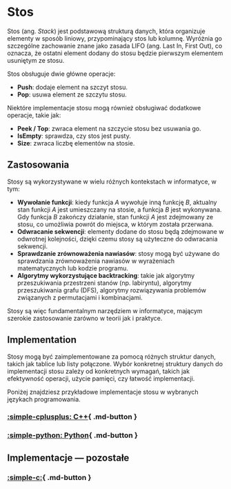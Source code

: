 # Stos

Stos (ang. *Stack*) jest podstawową strukturą danych, która organizuje elementy w sposób liniowy, przypominający stos lub kolumnę. Wyróżnia go szczególne zachowanie znane jako zasada LIFO (ang. Last In, First Out), co oznacza, że ostatni element dodany do stosu będzie pierwszym elementem usuniętym ze stosu.

Stos obsługuje dwie główne operacje:

- **Push**: dodaje element na szczyt stosu.
- **Pop**: usuwa element ze szczytu stosu.

Niektóre implementacje stosu mogą również obsługiwać dodatkowe operacje, takie jak:

- **Peek / Top**: zwraca element na szczycie stosu bez usuwania go.
- **IsEmpty**: sprawdza, czy stos jest pusty.
- **Size**: zwraca liczbę elementów na stosie.

## Zastosowania

Stosy są wykorzystywane w wielu różnych kontekstach w informatyce, w tym:

- **Wywołanie funkcji**: kiedy funkcja $A$ wywołuje inną funkcję $B$, aktualny stan funkcji $A$ jest umieszczany na stosie, a funkcja $B$ jest wykonywana. Gdy funkcja $B$ zakończy działanie, stan funkcji $A$ jest zdejmowany ze stosu, co umożliwia powrót do miejsca, w którym została przerwana.
- **Odwracanie sekwencji**: elementy dodane do stosu będą zdejmowane w odwrotnej kolejności, dzięki czemu stosy są użyteczne do odwracania sekwencji.
- **Sprawdzanie zrównoważenia nawiasów**: stosy mogą być używane do sprawdzania zrównoważenia nawiasów w wyrażeniach matematycznych lub kodzie programu.
- **Algorytmy wykorzystujące backtracking**: takie jak algorytmy przeszukiwania przestrzeni stanów (np. labiryntu), algorytmy przeszukiwania grafu (DFS), algorytmy rozwiązywania problemów związanych z permutacjami i kombinacjami.

Stosy są więc fundamentalnym narzędziem w informatyce, mającym szerokie zastosowanie zarówno w teorii jak i praktyce.

## Implementation

Stosy mogą być zaimplementowane za pomocą różnych struktur danych, takich jak tablice lub listy połączone. Wybór konkretnej struktury danych do implementacji stosu zależy od konkretnych wymagań, takich jak efektywność operacji, użycie pamięci, czy łatwość implementacji.

Poniżej znajdziesz przykładowe implementacje stosu w wybranych językach programowania.

### [:simple-cplusplus: C++](../../programming/c++/algorithms/structures/stack.md){ .md-button }

### [:simple-python: Python](../../programming/python/algorithms/structures/stack.md){ .md-button }

## Implementacje — pozostałe

### [:simple-c:](../../programming/c/algorithms/structures/stack.md){ .md-button }
